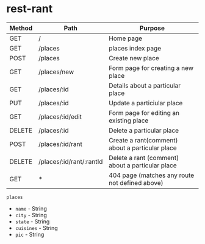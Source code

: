 # rest-rant
| Method | Path | Purpose |
|--------|---------|----------
| GET | / | Home page|
| GET | /places | places index page |
| POST | /places| Create new place |
| GET | /places/new | Form page for creating a new place |
|GET|/places/:id|Details about a particular place
|PUT| /places/:id| Update a particiular place
|GET|/places/:id/edit|Form page for editing an existing place
|DELETE|/places/:id| Delete a particular place
|POST|/places/:id/rant|Create a rant(comment) about a particular place
|DELETE|/places/:id/rant/:rantId|Delete a rant (comment) about a particular place
|GET|*|404 page (matches any route not defined above)|

`places`
- `name` - String
- `city` - String
- `state` - String
- `cuisines` - String
- `pic` - String